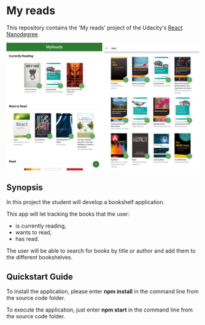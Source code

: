 
# My reads
This repository contains the 'My reads' project of the Udacity's [React Nanodegree](https://www.udacity.com/course/react-nanodegree--nd019).

![My reads cover](https://github.com/miguelangel/react-nanodegree--myreads/raw/master/cover.jpg)

## Synopsis

In this project the student will develop a bookshelf application.

This app will let tracking the books that the user:
- is currently reading,
- wants to read,
- has read.

The user will be able to search for books by title or author and add them to the different bookshelves.

## Quickstart Guide

To install the application, please enter **npm install** in the command line from the source code folder.

To execute the application, just enter **npm start** in the command line from the source code folder.

